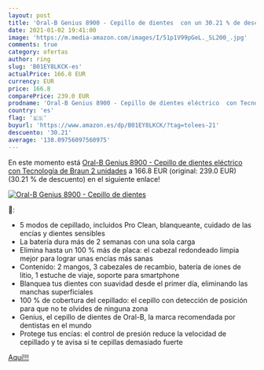 ```yaml
---
layout: post
title: 'Oral-B Genius 8900 - Cepillo de dientes  con un 30.21 % de descuento'
date: 2021-01-02 19:41:00
image: 'https://m.media-amazon.com/images/I/51p1V99pGeL._SL200_.jpg'
comments: true
category: ofertas
author: ring
slug: 'B01EY8LKCK-es'
actualPrice: 166.8 EUR
currency: EUR
price: 166.8
comparePrice: 239.0 EUR
prodname: 'Oral-B Genius 8900 - Cepillo de dientes eléctrico  con Tecnología de Braun  2 unidades'
country: 'es'
flag: '🇪🇸'
buyurl: 'https://www.amazon.es/dp/B01EY8LKCK/?tag=tolees-21'
descuento: '30.21'
average: '138.09756097560975'
---
```


En este momento está [Oral-B Genius 8900 - Cepillo de dientes eléctrico  con Tecnología de Braun  2 unidades](https://www.amazon.es/dp/B01EY8LKCK/?tag=tolees-21) a 166.8 EUR (original: 239.0 EUR) (30.21 %  de descuento) en el siguiente enlace!

[![Oral-B Genius 8900 - Cepillo de dientes ](https://m.media-amazon.com/images/I/51p1V99pGeL._SL200_.jpg)](https://www.amazon.es/dp/B01EY8LKCK/?tag=tolees-21)

🔎:

- 5 modos de cepillado, incluidos Pro Clean, blanqueante, cuidado de las encías y dientes sensibles
- La batería dura más de 2 semanas con una sola carga
- Elimina hasta un 100 % más de placa: el cabezal redondeado limpia mejor para lograr unas encías más sanas
- Contenido: 2 mangos, 3 cabezales de recambio, batería de iones de litio, 1 estuche de viaje, soporte para smartphone
- Blanquea tus dientes con suavidad desde el primer día, eliminando las manchas superficiales
- 100 % de cobertura del cepillado: el cepillo con detección de posición para que no te olvides de ninguna zona
- Genius, el cepillo de dientes de Oral-B, la marca recomendada por dentistas en el mundo
- Protege tus encías: el control de presión reduce la velocidad de cepillado y te avisa si te cepillas demasiado fuerte

[Aquí!!!](https://www.amazon.es/dp/B01EY8LKCK/?tag=tolees-21)
